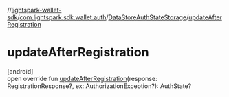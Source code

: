 //[lightspark-wallet-sdk](../../../index.md)/[com.lightspark.sdk.wallet.auth](../index.md)/[DataStoreAuthStateStorage](index.md)/[updateAfterRegistration](update-after-registration.md)

# updateAfterRegistration

[android]\
open override fun [updateAfterRegistration](update-after-registration.md)(response: RegistrationResponse?, ex: AuthorizationException?): AuthState?
